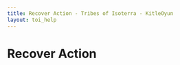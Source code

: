 ```yaml
---
title: Recover Action - Tribes of Isoterra - KitleOyun
layout: toi_help
---
```


<h1 class="h1">Recover Action</h1>
